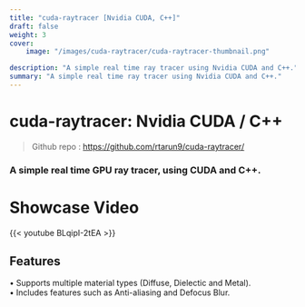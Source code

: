 ```yaml
---
title: "cuda-raytracer [Nvidia CUDA, C++]"
draft: false
weight: 3
cover:
    image: "/images/cuda-raytracer/cuda-raytracer-thumbnail.png"

description: "A simple real time ray tracer using Nvidia CUDA and C++."
summary: "A simple real time ray tracer using Nvidia CUDA and C++."
---
```

# cuda-raytracer: Nvidia CUDA / C++
> Github repo : https://github.com/rtarun9/cuda-raytracer/
###  A simple real time GPU ray tracer, using CUDA and C++.

# Showcase Video
{{< youtube BLqipI-2tEA >}}


## Features
• Supports multiple material types (Diffuse, Dielectic and Metal).\
• Includes features such as Anti-aliasing and Defocus Blur.
